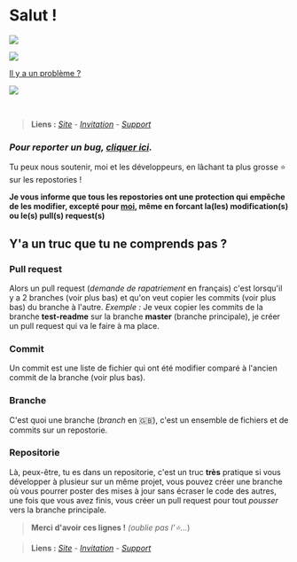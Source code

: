 # Salut !

[![](https://public-api.freshstatus.io/v1/public/badge.svg/?badge=84b64b5a-a6c1-445c-bd90-97cdc622a038)](http://status.julman.fr)

[![](https://github-readme-stats.vercel.app/api/top-langs/?username=julmanbot&theme=blue-green)]()

<a href="https://github.com/julmanbot/julmanbot.github.io/issues/new/choose" target="_blank">Il y a un problème ?</a>

[![](https://julmanbot.github.io/favicon.ico)](https://julmanbot.github.io/)

<br />

> **Liens :**
> *[Site](https://julmanbot.github.io/)* - *[Invitation](https://julmanbot.github.io/?invitation=true)* - *[Support](https://julmanbot.github.io/support)*

### *Pour reporter un bug, [cliquer ici](https://github.com/julmanbot/julmanbot.github.io/issues/new/choose).*

Tu peux nous soutenir, moi et les développeurs, en lâchant ta plus grosse ⭐ sur les repostories !

**Je vous informe que tous les repostories ont une protection qui empêche de les modifier, excepté pour [moi](https://github.io/julmanbot/), même en forcant la(les) modification(s) ou le(s) pull(s) request(s)**

## Y'a un truc que tu ne comprends pas ?

### Pull request

Alors un pull request (*demande de rapatriement* en français) c'est lorsqu'il y a 2 branches (voir plus bas) et qu'on veut copier les commits (voir plus bas) du branche à l'autre. *Exemple :* Je veux copier les commits de la branche **test-readme** sur la branche **master** (branche principale), je créer un pull request qui va le faire à ma place.

### Commit

Un commit est une liste de fichier qui ont été modifier comparé à l'ancien commit de la branche (voir plus bas).

### Branche

C'est quoi une branche (*branch* en 🇬🇧), c'est un ensemble de fichiers et de commits sur un repostorie.

### Repositorie

Là, peux-être, tu es dans un repositorie, c'est un truc **très** pratique si vous développer à plusieur sur un même projet, vous pouvez créer une branche où vous pourrer poster des mises à jour sans écraser le code des autres, une fois que vous avez finis, vous créer un pull request pour tout *pousser* vers la branche principale.

> **Merci d'avoir ces lignes !** *(oublie pas l'⭐...*)

> **Liens :**
> *[Site](https://julmanbot.github.io/)* - *[Invitation](https://julmanbot.github.io/?invitation=true)* - *[Support](https://julmanbot.github.io/support)*
